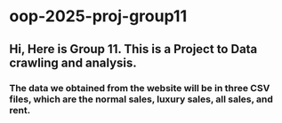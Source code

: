 # oop-2025-proj-group11

## Hi, Here is Group 11. This is a Project to Data crawling and analysis.
### The data we obtained from the website will be in three CSV files, which are the normal sales, luxury sales, all sales, and rent.
